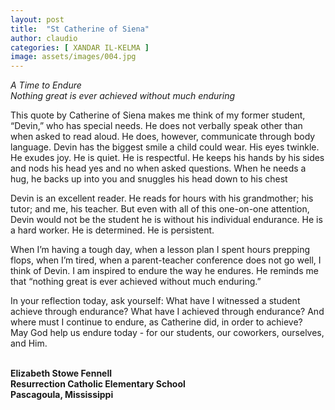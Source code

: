 ```yaml
---
layout: post
title:  "St Catherine of Siena"
author: claudio
categories: [ XANDAR IL-KELMA ]
image: assets/images/004.jpg
---
```


<em>A Time to Endure</em><br><em>Nothing great is ever achieved without much enduring</em>

This quote by Catherine of Siena makes me think of my former student, “Devin,” who has special needs. He does not verbally speak other than when asked to read aloud. He does, however, communicate through body language. Devin has the biggest smile a child could wear. His eyes twinkle. He exudes joy. He is quiet. He is respectful. He keeps his hands by his sides and nods his head yes and no when asked questions. When he needs a hug, he backs up into you and snuggles his head down to his chest

Devin is an excellent reader. He reads for hours with his grandmother; his tutor; and me, his teacher. But even with all of this one-on-one attention, Devin would not be the student he is without his individual endurance. He is a hard worker. He is determined. He is persistent.

When I’m having a tough day, when a lesson plan I spent hours prepping flops, when I’m tired, when a parent-teacher conference does not go well, I think of Devin. I am inspired to endure the way he endures. He reminds me that “nothing great is ever achieved without much enduring.”

In your reflection today, ask yourself: What have I witnessed a student achieve through endurance? What have I achieved through endurance? And where must I continue to endure, as Catherine did, in order to achieve?<br>May God help us endure today - for our students, our coworkers, ourselves, and Him.

<br><strong>Elizabeth Stowe Fennell<br>Resurrection Catholic Elementary School<br>Pascagoula, Mississippi</strong>
